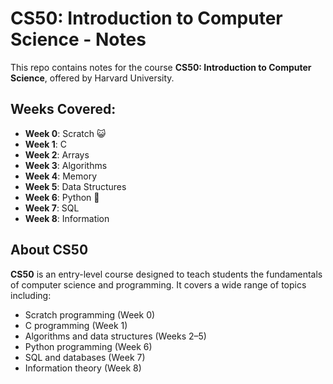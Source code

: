 # CS50: Introduction to Computer Science - Notes

This repo contains notes for the course **CS50: Introduction to Computer Science**, offered by Harvard University.

## Weeks Covered:
- **Week 0**: Scratch 😺
- **Week 1**: C
- **Week 2**: Arrays
- **Week 3**: Algorithms
- **Week 4**: Memory
- **Week 5**: Data Structures
- **Week 6**: Python 🐍
- **Week 7**: SQL
- **Week 8**: Information

## About CS50

**CS50** is an entry-level course designed to teach students the fundamentals of computer science and programming. It covers a wide range of topics including:

- Scratch programming (Week 0)
- C programming (Week 1)
- Algorithms and data structures (Weeks 2–5)
- Python programming (Week 6)
- SQL and databases (Week 7)
- Information theory (Week 8)